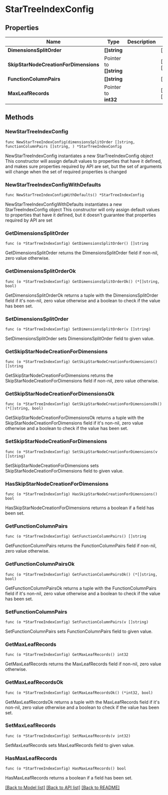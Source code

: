 # StarTreeIndexConfig

## Properties

Name | Type | Description | Notes
------------ | ------------- | ------------- | -------------
**DimensionsSplitOrder** | **[]string** |  | [readonly] 
**SkipStarNodeCreationForDimensions** | Pointer to **[]string** |  | [optional] [readonly] 
**FunctionColumnPairs** | **[]string** |  | [readonly] 
**MaxLeafRecords** | Pointer to **int32** |  | [optional] [readonly] 

## Methods

### NewStarTreeIndexConfig

`func NewStarTreeIndexConfig(dimensionsSplitOrder []string, functionColumnPairs []string, ) *StarTreeIndexConfig`

NewStarTreeIndexConfig instantiates a new StarTreeIndexConfig object
This constructor will assign default values to properties that have it defined,
and makes sure properties required by API are set, but the set of arguments
will change when the set of required properties is changed

### NewStarTreeIndexConfigWithDefaults

`func NewStarTreeIndexConfigWithDefaults() *StarTreeIndexConfig`

NewStarTreeIndexConfigWithDefaults instantiates a new StarTreeIndexConfig object
This constructor will only assign default values to properties that have it defined,
but it doesn't guarantee that properties required by API are set

### GetDimensionsSplitOrder

`func (o *StarTreeIndexConfig) GetDimensionsSplitOrder() []string`

GetDimensionsSplitOrder returns the DimensionsSplitOrder field if non-nil, zero value otherwise.

### GetDimensionsSplitOrderOk

`func (o *StarTreeIndexConfig) GetDimensionsSplitOrderOk() (*[]string, bool)`

GetDimensionsSplitOrderOk returns a tuple with the DimensionsSplitOrder field if it's non-nil, zero value otherwise
and a boolean to check if the value has been set.

### SetDimensionsSplitOrder

`func (o *StarTreeIndexConfig) SetDimensionsSplitOrder(v []string)`

SetDimensionsSplitOrder sets DimensionsSplitOrder field to given value.


### GetSkipStarNodeCreationForDimensions

`func (o *StarTreeIndexConfig) GetSkipStarNodeCreationForDimensions() []string`

GetSkipStarNodeCreationForDimensions returns the SkipStarNodeCreationForDimensions field if non-nil, zero value otherwise.

### GetSkipStarNodeCreationForDimensionsOk

`func (o *StarTreeIndexConfig) GetSkipStarNodeCreationForDimensionsOk() (*[]string, bool)`

GetSkipStarNodeCreationForDimensionsOk returns a tuple with the SkipStarNodeCreationForDimensions field if it's non-nil, zero value otherwise
and a boolean to check if the value has been set.

### SetSkipStarNodeCreationForDimensions

`func (o *StarTreeIndexConfig) SetSkipStarNodeCreationForDimensions(v []string)`

SetSkipStarNodeCreationForDimensions sets SkipStarNodeCreationForDimensions field to given value.

### HasSkipStarNodeCreationForDimensions

`func (o *StarTreeIndexConfig) HasSkipStarNodeCreationForDimensions() bool`

HasSkipStarNodeCreationForDimensions returns a boolean if a field has been set.

### GetFunctionColumnPairs

`func (o *StarTreeIndexConfig) GetFunctionColumnPairs() []string`

GetFunctionColumnPairs returns the FunctionColumnPairs field if non-nil, zero value otherwise.

### GetFunctionColumnPairsOk

`func (o *StarTreeIndexConfig) GetFunctionColumnPairsOk() (*[]string, bool)`

GetFunctionColumnPairsOk returns a tuple with the FunctionColumnPairs field if it's non-nil, zero value otherwise
and a boolean to check if the value has been set.

### SetFunctionColumnPairs

`func (o *StarTreeIndexConfig) SetFunctionColumnPairs(v []string)`

SetFunctionColumnPairs sets FunctionColumnPairs field to given value.


### GetMaxLeafRecords

`func (o *StarTreeIndexConfig) GetMaxLeafRecords() int32`

GetMaxLeafRecords returns the MaxLeafRecords field if non-nil, zero value otherwise.

### GetMaxLeafRecordsOk

`func (o *StarTreeIndexConfig) GetMaxLeafRecordsOk() (*int32, bool)`

GetMaxLeafRecordsOk returns a tuple with the MaxLeafRecords field if it's non-nil, zero value otherwise
and a boolean to check if the value has been set.

### SetMaxLeafRecords

`func (o *StarTreeIndexConfig) SetMaxLeafRecords(v int32)`

SetMaxLeafRecords sets MaxLeafRecords field to given value.

### HasMaxLeafRecords

`func (o *StarTreeIndexConfig) HasMaxLeafRecords() bool`

HasMaxLeafRecords returns a boolean if a field has been set.


[[Back to Model list]](../README.md#documentation-for-models) [[Back to API list]](../README.md#documentation-for-api-endpoints) [[Back to README]](../README.md)


